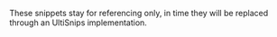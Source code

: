 These snippets stay for referencing only, in time they will be replaced
through an UltiSnips implementation.
